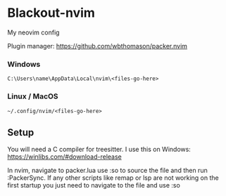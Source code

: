 # Blackout-nvim
 My neovim config

 Plugin manager: https://github.com/wbthomason/packer.nvim

### Windows

    C:\Users\name\AppData\Local\nvim\<files-go-here>

### Linux / MacOS

    ~/.config/nvim/<files-go-here>

## Setup

You will need a C compiler for treesitter. I use this on Windows: https://winlibs.com/#download-release

In nvim, navigate to packer.lua use :so to source the file and then run :PackerSync.
If any other scripts like remap or lsp are not working on the first startup you just need to navigate to the file and use :so
